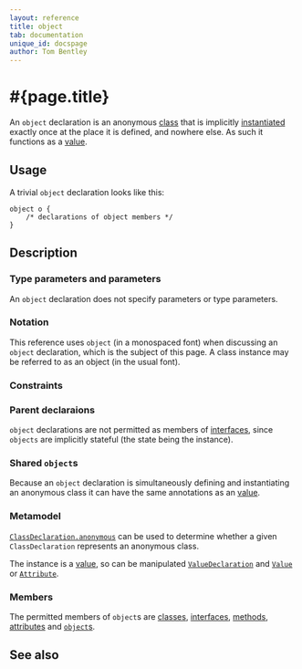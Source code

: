 ```yaml
---
layout: reference
title: object
tab: documentation
unique_id: docspage
author: Tom Bentley
---
```


# #{page.title}

An `object` declaration is an anonymous [class](../class) that is 
implicitly [instantiated](../../expression/class-instantiation)
exactly once at the place it is defined, and nowhere else. As such it 
functions as a [value](../value).

## Usage 

A trivial `object` declaration looks like this:

<!-- try: -->
    object o {
        /* declarations of object members */
    }

## Description

### Type parameters and parameters

An `object` declaration does not specify parameters or type parameters.

### Notation

This reference uses `object` (in a monospaced font) when discussing an `object`
declaration, which is the subject of this page. A class instance may be 
referred to as an object (in the usual font).

### Constraints

### Parent declaraions

`object` declarations are not permitted as members of 
[interfaces](../interface), since `objects` are implicitly stateful 
(the state being the instance).

### Shared `object`s

Because an `object` declaration is simultaneously defining and instantiating an 
anonymous class it can have the same annotations as an 
[value](../value).

### Metamodel

[`ClassDeclaration.anonymous`](#{site.urls.apidoc_current}/meta/declaration/ClassDeclaration.type.html#anonymous) 
can be used to determine whether a given `ClassDeclaration` represents an anonymous class. 

The instance is a [value](../value), so can be manipulated 
[`ValueDeclaration`](#{site.urls.apidoc_current}/meta/declaration/ValueDeclaration.type.html) and 
[`Value`](#{site.urls.apidoc_current}/meta/model/Value.type.html) or 
[`Attribute`](#{site.urls.apidoc_current}/meta/model/Attribute.type.html).

### Members

The permitted members of `object`s are [classes](../class), 
[interfaces](../interface), 
[methods](../method), 
[attributes](../attribute)
and [`object`s](../object).

## See also


